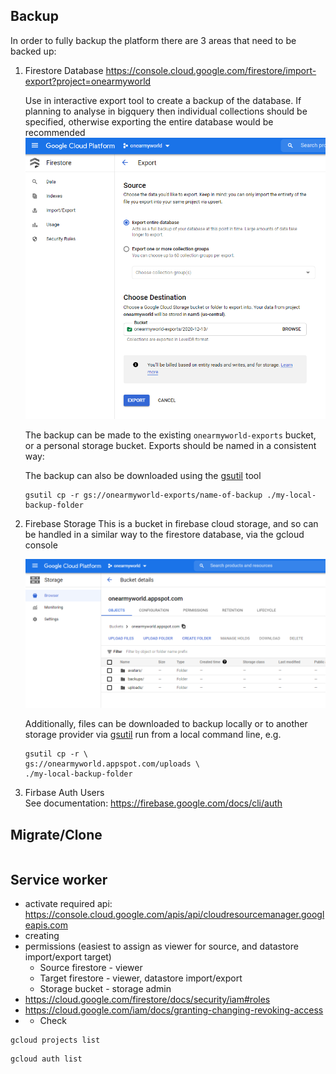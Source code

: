 ## Backup

In order to fully backup the platform there are 3 areas that need to be backed up:

1. Firestore Database
   https://console.cloud.google.com/firestore/import-export?project=onearmyworld

   Use in interactive export tool to create a backup of the database. If planning to analyse in bigquery then individual collections should be specified, otherwise exporting the entire database would be recommended
   ![](images/firestore-backup-1.png)

   The backup can be made to the existing `onearmyworld-exports` bucket, or a personal storage bucket. Exports should be named in a consistent way:

   The backup can also be downloaded using the [gsutil](https://cloud.google.com/storage/docs/gsutil) tool

   ```
   gsutil cp -r gs://onearmyworld-exports/name-of-backup ./my-local-backup-folder
   ```

2. Firebase Storage
   This is a bucket in firebase cloud storage, and so can be handled in a similar way to the firestore database, via the gcloud console

   ![](images/firestore-backup-2.png)

   Additionally, files can be downloaded to backup locally or to another storage provider via [gsutil](https://cloud.google.com/storage/docs/gsutil) run from a local command line, e.g.

   ```
   gsutil cp -r \
   gs://onearmyworld.appspot.com/uploads \
   ./my-local-backup-folder
   ```

3. Firbase Auth Users  
   See documentation: https://firebase.google.com/docs/cli/auth

## Migrate/Clone

```

```

## Service worker

- activate required api: https://console.cloud.google.com/apis/api/cloudresourcemanager.googleapis.com
- creating
- permissions (easiest to assign as viewer for source, and datastore import/export target)
  - Source firestore - viewer
  - Target firestore - viewer, datastore import/export
  - Storage bucket - storage admin
- https://cloud.google.com/firestore/docs/security/iam#roles
- https://cloud.google.com/iam/docs/granting-changing-revoking-access
- - Check

```
gcloud projects list
```

```
gcloud auth list
```
